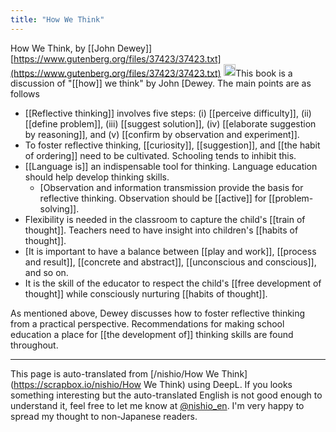 ```yaml
---
title: "How We Think"
---
```


How We Think, by [[John Dewey]]
[https://www.gutenberg.org/files/37423/37423.txt](https://www.gutenberg.org/files/37423/37423.txt)
<img src='https://scrapbox.io/api/pages/nishio-en/claude/icon' alt='claude.icon' height="19.5"/>This book is a discussion of "[[how]] we think" by John [Dewey. The main points are as follows

- [[Reflective thinking]] involves five steps: (i) [[perceive difficulty]], (ii) [[define problem]], (iii) [[suggest solution]], (iv) [[elaborate suggestion by reasoning]], and (v) [[confirm by observation and experiment]].
- To foster reflective thinking, [[curiosity]], [[suggestion]], and [[the habit of ordering]] need to be cultivated. Schooling tends to inhibit this.
- [[Language is]] an indispensable tool for thinking. Language education should help develop thinking skills.
    - [Observation and information transmission provide the basis for reflective thinking. Observation should be [[active]] for [[problem-solving]].
- Flexibility is needed in the classroom to capture the child's [[train of thought]]. Teachers need to have insight into children's [[habits of thought]].
- [It is important to have a balance between [[play and work]], [[process and result]], [[concrete and abstract]], [[unconscious and conscious]], and so on.
- It is the skill of the educator to respect the child's [[free development of thought]] while consciously nurturing [[habits of thought]].

As mentioned above, Dewey discusses how to foster reflective thinking from a practical perspective. Recommendations for making school education a place for [[the development of]] thinking skills are found throughout.

---
This page is auto-translated from [/nishio/How We Think](https://scrapbox.io/nishio/How We Think) using DeepL. If you looks something interesting but the auto-translated English is not good enough to understand it, feel free to let me know at [@nishio_en](https://twitter.com/nishio_en). I'm very happy to spread my thought to non-Japanese readers.
